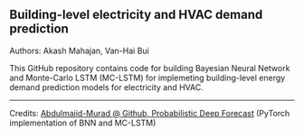 ## Building-level electricity and HVAC demand prediction
Authors: Akash Mahajan, Van-Hai Bui

This GitHub repository contains code for building Bayesian Neural Network and Monte-Carlo LSTM (MC-LSTM)
for implemeting building-level energy demand prediction models for electricity and HVAC.

----------
Credits: [Abdulmajid-Murad @ Github, Probabilistic Deep Forecast](https://github.com/Abdulmajid-Murad/deep_probabilistic_forecast) (PyTorch implementation of BNN and MC-LSTM)